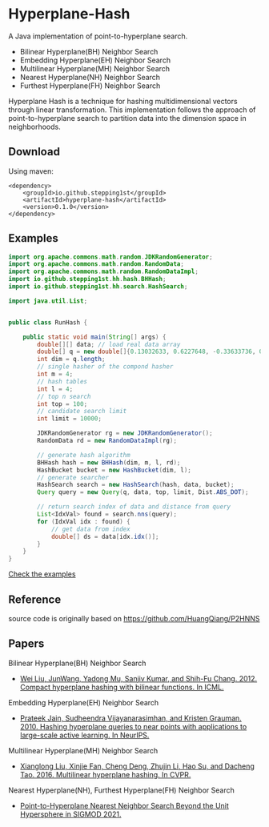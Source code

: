 # Hyperplane-Hash

A Java implementation of point-to-hyperplane search.

* Bilinear Hyperplane(BH) Neighbor Search
* Embedding Hyperplane(EH) Neighbor Search
* Multilinear Hyperplane(MH) Neighbor Search
* Nearest Hyperplane(NH) Neighbor Search
* Furthest Hyperplane(FH) Neighbor Search

Hyperplane Hash is a technique for hashing multidimensional vectors through linear transformation.
This implementation follows the approach of point-to-hyperplane search to partition data into the dimension space in neighborhoods.

## Download

Using maven:
```
<dependency>
    <groupId>io.github.stepping1st</groupId>
    <artifactId>hyperplane-hash</artifactId>
    <version>0.1.0</version>
</dependency>
```

## Examples

```java
import org.apache.commons.math.random.JDKRandomGenerator;
import org.apache.commons.math.random.RandomData;
import org.apache.commons.math.random.RandomDataImpl;
import io.github.stepping1st.hh.hash.BHHash;
import io.github.stepping1st.hh.search.HashSearch;

import java.util.List;


public class RunHash {

    public static void main(String[] args) {
        double[][] data; // load real data array
        double[] q = new double[]{0.13032633, 0.6227648, -0.33633736, 0.37559462, -0.29248887};
        int dim = q.length;
        // single hasher of the compond hasher
        int m = 4;
        // hash tables
        int l = 4;
        // top n search
        int top = 100;
        // candidate search limit
        int limit = 10000;

        JDKRandomGenerator rg = new JDKRandomGenerator();
        RandomData rd = new RandomDataImpl(rg);

        // generate hash algorithm
        BHHash hash = new BHHash(dim, m, l, rd);
        HashBucket bucket = new HashBucket(dim, l);
        // generate searcher
        HashSearch search = new HashSearch(hash, data, bucket);
        Query query = new Query(q, data, top, limit, Dist.ABS_DOT);

        // return search index of data and distance from query
        List<IdxVal> found = search.nns(query);
        for (IdxVal idx : found) {
            // get data from index
            double[] ds = data[idx.idx()];
        }
    }
}
```
[Check the examples](src/test/java/io/github/stepping1st/hh/RunExample.java)

## Reference
source code is originally based on https://github.com/HuangQiang/P2HNNS

## Papers
Bilinear Hyperplane(BH) Neighbor Search
- [Wei Liu, JunWang, Yadong Mu, Sanjiv Kumar, and Shih-Fu Chang. 2012. Compact hyperplane hashing with bilinear functions. In ICML.](https://icml.cc/Conferences/2012/papers/16.pdf)

Embedding Hyperplane(EH) Neighbor Search
- [Prateek Jain, Sudheendra Vijayanarasimhan, and Kristen Grauman. 2010. Hashing hyperplane queries to near points with applications to large-scale active learning. In NeurIPS.](https://citeseerx.ist.psu.edu/viewdoc/download?doi=10.1.1.185.4684&rep=rep1&type=pdf)

Multilinear Hyperplane(MH) Neighbor Search
- [Xianglong Liu, Xinjie Fan, Cheng Deng, Zhujin Li, Hao Su, and Dacheng Tao. 2016. Multilinear hyperplane hashing. In CVPR.](https://openaccess.thecvf.com/content_cvpr_2016/papers/Liu_Multilinear_Hyperplane_Hashing_CVPR_2016_paper.pdf)

Nearest Hyperplane(NH), Furthest Hyperplane(FH) Neighbor Search
- [Point-to-Hyperplane Nearest Neighbor Search Beyond the Unit Hypersphere in SIGMOD 2021.](https://dl.acm.org/doi/pdf/10.1145/3448016.3457240)
